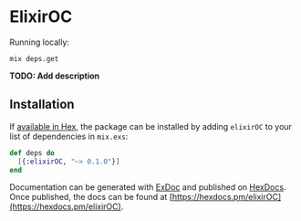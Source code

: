 # ElixirOC

Running locally:
```
mix deps.get
```

**TODO: Add description**

## Installation

If [available in Hex](https://hex.pm/docs/publish), the package can be installed
by adding `elixirOC` to your list of dependencies in `mix.exs`:

```elixir
def deps do
  [{:elixirOC, "~> 0.1.0"}]
end
```

Documentation can be generated with [ExDoc](https://github.com/elixir-lang/ex_doc)
and published on [HexDocs](https://hexdocs.pm). Once published, the docs can
be found at [https://hexdocs.pm/elixirOC](https://hexdocs.pm/elixirOC).

